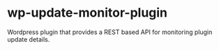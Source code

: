 # wp-update-monitor-plugin
Wordpress plugin that provides a REST based API for monitoring plugin update details.
